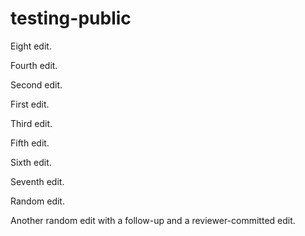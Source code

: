 # testing-public

Eight edit.

Fourth edit.

Second edit.

First edit.

Third edit.

Fifth edit.

Sixth edit.

Seventh edit.

Random edit.

Another random edit with a follow-up and a reviewer-committed edit.
